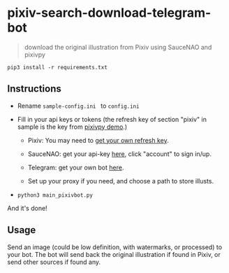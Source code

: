 # pixiv-search-download-telegram-bot
> download the original illustration from Pixiv using SauceNAO and pixivpy

```
pip3 install -r requirements.txt
```

## Instructions

* Rename `sample-config.ini ` to `config.ini`

* Fill in your api keys or tokens (the refresh key of section "pixiv" in sample is the key from [pixivpy demo](https://github.com/upbit/pixivpy/blob/master/demo.py).)

  * Pixiv: You may need to [get your own refresh key](https://gist.github.com/ZipFile/c9ebedb224406f4f11845ab700124362).
  * SauceNAO: get your api-key [here](https://saucenao.com/), click "account" to sign in/up.
  * Telegram: get your own bot [here](https://t.me/botfather).

  * Set up your proxy if you need, and choose a path to store illusts.

* ```
  python3 main_pixivbot.py
  ```

And it's done!

## Usage

Send an image (could be low definition, with watermarks, or processed) to your bot. The bot will send back the original illustration if found in Pixiv, or send other sources if found any.